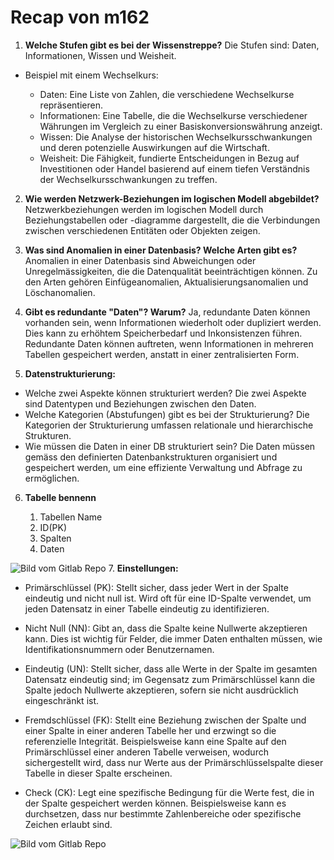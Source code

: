 # Recap von m162
1. **Welche Stufen gibt es bei der Wissenstreppe?**
   Die Stufen sind: Daten, Informationen, Wissen und Weisheit.
- Beispiel mit einem Wechselkurs:

     - Daten: Eine Liste von Zahlen, die verschiedene Wechselkurse repräsentieren.
     - Informationen: Eine Tabelle, die die Wechselkurse verschiedener Währungen im Vergleich zu einer Basiskonversionswährung anzeigt.
     - Wissen: Die Analyse der historischen Wechselkursschwankungen und deren potenzielle Auswirkungen auf die Wirtschaft.
     - Weisheit: Die Fähigkeit, fundierte Entscheidungen in Bezug auf Investitionen oder Handel basierend auf einem tiefen Verständnis der Wechselkursschwankungen zu treffen.

2. **Wie werden Netzwerk-Beziehungen im logischen Modell abgebildet?**
   Netzwerkbeziehungen werden im logischen Modell durch Beziehungstabellen oder -diagramme dargestellt, die die Verbindungen zwischen verschiedenen Entitäten oder Objekten zeigen.

3. **Was sind Anomalien in einer Datenbasis? Welche Arten gibt es?**
   Anomalien in einer Datenbasis sind Abweichungen oder Unregelmässigkeiten, die die Datenqualität beeinträchtigen können. Zu den Arten gehören Einfügeanomalien, Aktualisierungsanomalien und Löschanomalien.

4. **Gibt es redundante "Daten"? Warum?**
   Ja, redundante Daten können vorhanden sein, wenn Informationen wiederholt oder dupliziert werden. Dies kann zu erhöhtem Speicherbedarf und Inkonsistenzen führen. Redundante Daten können auftreten, wenn Informationen in mehreren Tabellen gespeichert werden, anstatt in einer zentralisierten Form.

5. **Datenstrukturierung:**
- Welche zwei Aspekte können strukturiert werden?
     Die zwei Aspekte sind Datentypen und Beziehungen zwischen den Daten.
- Welche Kategorien (Abstufungen) gibt es bei der Strukturierung?
     Die Kategorien der Strukturierung umfassen relationale und hierarchische Strukturen.
- Wie müssen die Daten in einer DB strukturiert sein?
     Die Daten müssen gemäss den definierten Datenbankstrukturen organisiert und gespeichert werden, um eine effiziente Verwaltung und Abfrage zu ermöglichen.
6. **Tabelle bennenn**
    
    1. Tabellen Name
    2. ID(PK)
    3. Spalten
    4. Daten

![Bild vom Gitlab Repo](https://gitlab.com/ch-tbz-it/Stud/m164/-/raw/main/10_Auftraege_und_Uebungen/00_Start/Recap_Fragen/Tabelle_labelled.png)
7. **Einstellungen:**
    
- Primärschlüssel (PK): Stellt sicher, dass jeder Wert in der Spalte eindeutig und nicht null ist. Wird oft für eine ID-Spalte verwendet, um jeden Datensatz in einer Tabelle eindeutig zu identifizieren.

 - Nicht Null (NN): Gibt an, dass die Spalte keine Nullwerte akzeptieren kann. Dies ist wichtig für Felder, die immer Daten enthalten müssen, wie Identifikationsnummern oder Benutzernamen.

- Eindeutig (UN): Stellt sicher, dass alle Werte in der Spalte im gesamten Datensatz eindeutig sind; im Gegensatz zum Primärschlüssel kann die Spalte jedoch Nullwerte akzeptieren, sofern sie nicht ausdrücklich eingeschränkt ist.

- Fremdschlüssel (FK): Stellt eine Beziehung zwischen der Spalte und einer Spalte in einer anderen Tabelle her und erzwingt so die referenzielle Integrität. Beispielsweise kann eine Spalte auf den Primärschlüssel einer anderen Tabelle verweisen, wodurch sichergestellt wird, dass nur Werte aus der Primärschlüsselspalte dieser Tabelle in dieser Spalte erscheinen.

- Check (CK): Legt eine spezifische Bedingung für die Werte fest, die in der Spalte gespeichert werden können. Beispielsweise kann es durchsetzen, dass nur bestimmte Zahlenbereiche oder spezifische Zeichen erlaubt sind.

![Bild vom Gitlab Repo](https://gitlab.com/ch-tbz-it/Stud/m164/-/raw/main/10_Auftraege_und_Uebungen/00_Start/Recap_Fragen/WB_Constraints.png)

